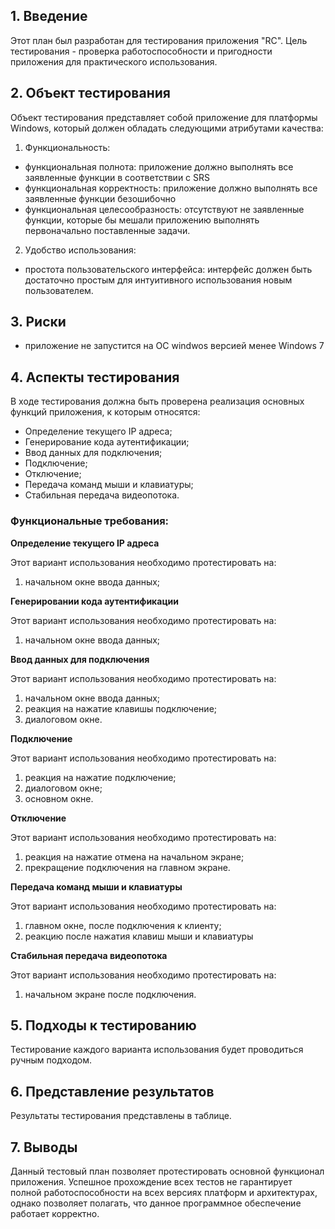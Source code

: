 ## 1. Введение
Этот план был разработан для тестирования приложения "RC". Цель тестирования - проверка работоспособности и пригодности приложения для практического использования.

## 2. Объект тестирования
Объект тестирования представляет собой приложение для платформы Windows, который должен обладать следующими атрибутами качества:

1. Функциональность:
* функциональная полнота: приложение должно выполнять все заявленные функции в соответствии с SRS
* функциональная корректность: приложение должно выполнять все заявленные функции безошибочно
* функциональная целесообразность: отсутствуют не заявленные функции, которые бы мешали приложению выполнять первоначально поставленные задачи.
2. Удобство использования:
* простота пользовательского интерфейса: интерфейс должен быть достаточно простым для интуитивного использования новым пользователем.

## 3. Риски
* приложение не запустится на ОС windwos версией менее  Windows 7

## 4. Аспекты тестирования
В ходе тестирования должна быть проверена реализация основных функций приложения, к которым относятся:

* Определение текущего IP адреса;
* Генерирование кода аутентификации;
* Ввод данных для подключения;
* Подключение;
* Отключение;
* Передача команд мыши и клавиатуры;
* Стабильная передача видеопотока.

### Функциональные требования:
**Определение текущего IP адреса**

Этот вариант использования необходимо протестировать на:
1. начальном окне ввода данных; 

**Генерировании кода аутентификации**

Этот вариант использования необходимо протестировать на:
1. начальном окне ввода данных;

**Ввод данных для подключения**

Этот вариант использования необходимо протестировать на:
1. начальном окне ввода данных;
2. реакция на нажатие клавишы подключение;
3. диалоговом окне.

**Подключение**

Этот вариант использования необходимо протестировать на:
1. реакция на нажатие подключение;
2. диалоговом окне;
3. основном окне.

**Отключение**

Этот вариант использования необходимо протестировать на:
1. реакция на нажатие отмена на начальном экране;
3. прекращение подключения на главном экране.

**Передача команд мыши и клавиатуры**

Этот вариант использования необходимо протестировать на:
1. главном окне, после подключения к клиенту;
2. реакцию после нажатия клавиш мыши и клавиатуры

**Стабильная передача видеопотока**

Этот вариант использования необходимо протестировать на:
1. начальном экране после подключения.

## 5. Подходы к тестированию
Тестирование каждого варианта использования будет проводиться ручным подходом.

## 6. Представление результатов
Результаты тестирования представлены в таблице.

## 7. Выводы
Данный тестовый план позволяет протестировать основной функционал приложения. Успешное прохождение всех тестов не гарантирует полной работоспособности на всех версиях платформ и архитектурах, однако позволяет полагать, что данное программное обеспечение работает корректно.